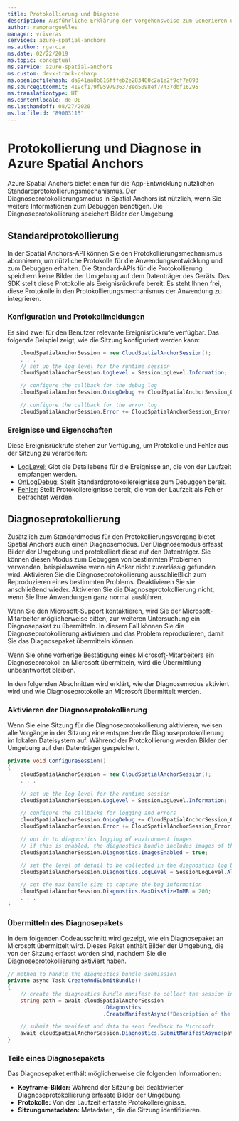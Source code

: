 ```yaml
---
title: Protokollierung und Diagnose
description: Ausführliche Erklärung der Vorgehensweise zum Generieren und Abrufen von Protokollierung und Diagnose in Azure Spatial Anchors.
author: ramonarguelles
manager: vriveras
services: azure-spatial-anchors
ms.author: rgarcia
ms.date: 02/22/2019
ms.topic: conceptual
ms.service: azure-spatial-anchors
ms.custom: devx-track-csharp
ms.openlocfilehash: da941aa8b616fffeb2e283480c2a1e2f9cf7a093
ms.sourcegitcommit: 419cf179f9597936378ed5098ef77437dbf16295
ms.translationtype: HT
ms.contentlocale: de-DE
ms.lasthandoff: 08/27/2020
ms.locfileid: "89003115"
---
```

# <a name="logging-and-diagnostics-in-azure-spatial-anchors"></a>Protokollierung und Diagnose in Azure Spatial Anchors

Azure Spatial Anchors bietet einen für die App-Entwicklung nützlichen Standardprotokollierungsmechanismus. Der Diagnoseprotokollierungsmodus in Spatial Anchors ist nützlich, wenn Sie weitere Informationen zum Debuggen benötigen. Die Diagnoseprotokollierung speichert Bilder der Umgebung.

## <a name="standard-logging"></a>Standardprotokollierung
In der Spatial Anchors-API können Sie den Protokollierungsmechanismus abonnieren, um nützliche Protokolle für die Anwendungsentwicklung und zum Debuggen erhalten. Die Standard-APIs für die Protokollierung speichern keine Bilder der Umgebung auf dem Datenträger des Geräts. Das SDK stellt diese Protokolle als Ereignisrückrufe bereit. Es steht Ihnen frei, diese Protokolle in den Protokollierungsmechanismus der Anwendung zu integrieren.

### <a name="configuration-of-log-messages"></a>Konfiguration und Protokollmeldungen
Es sind zwei für den Benutzer relevante Ereignisrückrufe verfügbar. Das folgende Beispiel zeigt, wie die Sitzung konfiguriert werden kann:

```csharp
    cloudSpatialAnchorSession = new CloudSpatialAnchorSession();
    . . .
    // set up the log level for the runtime session
    cloudSpatialAnchorSession.LogLevel = SessionLogLevel.Information;

    // configure the callback for the debug log
    cloudSpatialAnchorSession.OnLogDebug += CloudSpatialAnchorSession_OnLogDebug;

    // configure the callback for the error log
    cloudSpatialAnchorSession.Error += CloudSpatialAnchorSession_Error;
```

### <a name="events-and-properties"></a>Ereignisse und Eigenschaften

Diese Ereignisrückrufe stehen zur Verfügung, um Protokolle und Fehler aus der Sitzung zu verarbeiten:

- [LogLevel:](https://docs.microsoft.com/dotnet/api/microsoft.azure.spatialanchors.cloudspatialanchorsession.loglevel) Gibt die Detailebene für die Ereignisse an, die von der Laufzeit empfangen werden.
- [OnLogDebug:](https://docs.microsoft.com/dotnet/api/microsoft.azure.spatialanchors.cloudspatialanchorsession.onlogdebug) Stellt Standardprotokollereignisse zum Debuggen bereit.
- [Fehler:](https://docs.microsoft.com/dotnet/api/microsoft.azure.spatialanchors.cloudspatialanchorsession.error) Stellt Protokollereignisse bereit, die von der Laufzeit als Fehler betrachtet werden.

## <a name="diagnostics-logging"></a>Diagnoseprotokollierung

Zusätzlich zum Standardmodus für den Protokollierungsvorgang bietet Spatial Anchors auch einen Diagnosemodus. Der Diagnosemodus erfasst Bilder der Umgebung und protokolliert diese auf den Datenträger. Sie können diesen Modus zum Debuggen von bestimmten Problemen verwenden, beispielsweise wenn ein Anker nicht zuverlässig gefunden wird. Aktivieren Sie die Diagnoseprotokollierung ausschließlich zum Reproduzieren eines bestimmten Problems. Deaktivieren Sie sie anschließend wieder. Aktivieren Sie die Diagnoseprotokollierung nicht, wenn Sie Ihre Anwendungen ganz normal ausführen.

Wenn Sie den Microsoft-Support kontaktieren, wird Sie der Microsoft-Mitarbeiter möglicherweise bitten, zur weiteren Untersuchung ein Diagnosepaket zu übermitteln. In diesem Fall können Sie die Diagnoseprotokollierung aktivieren und das Problem reproduzieren, damit Sie das Diagnosepaket übermitteln können.

Wenn Sie ohne vorherige Bestätigung eines Microsoft-Mitarbeiters ein Diagnoseprotokoll an Microsoft übermitteln, wird die Übermittlung unbeantwortet bleiben.

In den folgenden Abschnitten wird erklärt, wie der Diagnosemodus aktiviert wird und wie Diagnoseprotokolle an Microsoft übermittelt werden.

### <a name="enable-diagnostics-logging"></a>Aktivieren der Diagnoseprotokollierung

Wenn Sie eine Sitzung für die Diagnoseprotokollierung aktivieren, weisen alle Vorgänge in der Sitzung eine entsprechende Diagnoseprotokollierung im lokalen Dateisystem auf. Während der Protokollierung werden Bilder der Umgebung auf den Datenträger gespeichert.

```csharp
private void ConfigureSession()
{
    cloudSpatialAnchorSession = new CloudSpatialAnchorSession();
    . . .

    // set up the log level for the runtime session
    cloudSpatialAnchorSession.LogLevel = SessionLogLevel.Information;

    // configure the callbacks for logging and errors
    cloudSpatialAnchorSession.OnLogDebug += CloudSpatialAnchorSession_OnLogDebug;
    cloudSpatialAnchorSession.Error += CloudSpatialAnchorSession_Error;

    // opt in to diagnostics logging of environment images
    // if this is enabled, the diagnostics bundle includes images of the environment captured by the session
    cloudSpatialAnchorSession.Diagnostics.ImagesEnabled = true;

    // set the level of detail to be collected in the diagnostics log by the session
    cloudSpatialAnchorSession.Diagnostics.LogLevel = SessionLogLevel.All;

    // set the max bundle size to capture the bug information
    cloudSpatialAnchorSession.Diagnostics.MaxDiskSizeInMB = 200;
    . . .
}
```

### <a name="submit-the-diagnostics-bundle"></a>Übermitteln des Diagnosepakets

In dem folgenden Codeausschnitt wird gezeigt, wie ein Diagnosepaket an Microsoft übermittelt wird. Dieses Paket enthält Bilder der Umgebung, die von der Sitzung erfasst worden sind, nachdem Sie die Diagnoseprotokollierung aktiviert haben.

```csharp
// method to handle the diagnostics bundle submission
private async Task CreateAndSubmitBundle()
{
    // create the diagnostics bundle manifest to collect the session information
    string path = await cloudSpatialAnchorSession
                              .Diagnostics
                              .CreateManifestAsync("Description of the issue");

    // submit the manifest and data to send feedback to Microsoft
    await cloudSpatialAnchorSession.Diagnostics.SubmitManifestAsync(path);
}
```

### <a name="parts-of-a-diagnostics-bundle"></a>Teile eines Diagnosepakets
Das Diagnosepaket enthält möglicherweise die folgenden Informationen:

- **Keyframe-Bilder:** Während der Sitzung bei deaktivierter Diagnoseprotokollierung erfasste Bilder der Umgebung.
- **Protokolle:** Von der Laufzeit erfasste Protokollereignisse.
- **Sitzungsmetadaten:** Metadaten, die die Sitzung identifizieren.
